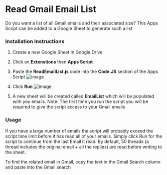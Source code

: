 # Read Gmail Email List

Do you want a list of all Gmail emails and their associated size? This Apps Script can be added to a Google Sheet to generate such a list


### Installation Instructions
1. Create a new Google Sheet in Google Drive
2. Click on **Extenstions** then **Apps Script**
3. Paste the **ReadEmailList.js** code into the **Code.JS** section of the Apps Script
![image](https://github.com/user-attachments/assets/aea89069-8964-472d-a11d-12b690900e58)
4. Click **Run**
![image](https://github.com/user-attachments/assets/04fcdade-38b6-4405-9a47-388fcdc84137)

6. A new sheet will be created called **EmailList** which will be populated with you emails.
Note: The first time you run the script you will be required to give the script access to your Gmail emails



### Usage
If you have a large number of emails the script will probably exceed the script time limit before it has read all of your emails.
Simply click Run for the script to continue from the last Email it read.
By default, 50 threads (a thread includes the original email + all the replies) are read before writing to the sheet.

To find the related email in Gmail, copy the text in the Gmail Search column and paste into the Gmail search

 
